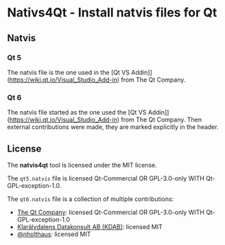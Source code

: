 # Nativs4Qt - Install natvis files for Qt

## Natvis

### Qt 5

The natvis file is the one used in the [Qt VS Addin]](<https://wiki.qt.io/Visual_Studio_Add-in>) from The Qt Company.

### Qt 6

The natvis file started as the one used the [Qt VS Addin]](<https://wiki.qt.io/Visual_Studio_Add-in>) from The Qt Company.
Then external contributions were made, they are marked explicitly in the header.

## License

The **natvis4qt** tool is licensed under the MIT license.

The `qt5.natvis` file is licensed Qt-Commercial OR GPL-3.0-only WITH Qt-GPL-exception-1.0.

The `qt6.natvis` file is a collection of multiple contributions:

- [The Qt Company](https://www.qt.io/): licensed Qt-Commercial OR GPL-3.0-only WITH Qt-GPL-exception-1.0
- [Klarälvdalens Datakonsult AB (KDAB)](https://www.kdab.com/): licensed MIT
- [@nholthaus](https://github.com/nholthaus): licensed MIT
